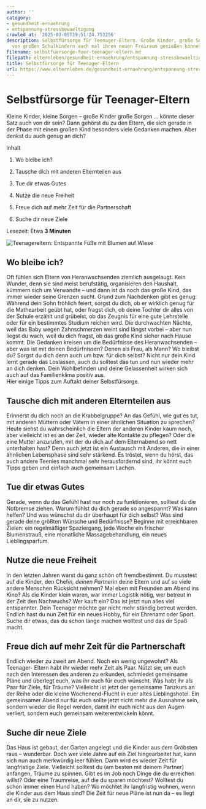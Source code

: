 ```yaml
---
author: ''
category:
- gesundheit-ernaehrung
- entspannung-stressbewaeltigung
crawled_at: '2025-03-05T19:51:24.753256'
description: Selbstfürsorge für Teenager-Eltern. Große Kinder, große Sorgen. Wie Eltern
  von großen Schulkindern auch mal ihren neuen Freiraum genießen können.
filename: selbstfuersorge-fuer-teenager-eltern.md
filepath: elternleben/gesundheit-ernaehrung/entspannung-stressbewaeltigung/selbstfuersorge-fuer-teenager-eltern.md
title: Selbstfürsorge für Teenager-Eltern
url: https://www.elternleben.de/gesundheit-ernaehrung/entspannung-stressbewaeltigung/selbstfuersorge-fuer-teenager-eltern/
---
```


#  Selbstfürsorge für Teenager-Eltern

Kleine Kinder, kleine Sorgen – große Kinder große Sorgen … könnte dieser Satz
auch von dir sein? Dann gehörst du zu den Eltern, die sich gerade in der Phase
mit einem großen Kind besonders viele Gedanken machen. Aber denkst du auch
genug an dich?

Inhalt

1. Wo bleibe ich?

2. Tausche dich mit anderen Elternteilen aus

3. Tue dir etwas Gutes

4. Nutze die neue Freiheit

5. Freue dich auf mehr Zeit für die Partnerschaft

6. Suche dir neue Ziele

Lesezeit: Etwa **3 Minuten**

![Teenagereltern: Entspannte Füße mit Blumen auf
Wiese](/fileadmin/_processed_/7/c/csm_Artikel_Selbstfuersorge_fu__r_Teenie_Elternjpg_bc8ce34aaf.jpg)

##  Wo bleibe ich?

Oft fühlen sich Eltern von Heranwachsenden ziemlich ausgelaugt. Kein Wunder,
denn sie sind meist berufstätig, organisieren den Haushalt, kümmern sich um
Verwandte – und dann ist da noch das große Kind, das immer wieder seine
Grenzen sucht. Grund zum Nachdenken gibt es genug: Während dein Sohn fröhlich
feiert, sorgst du dich, ob er wirklich genug für die Mathearbeit geübt hat,
oder fragst dich, ob deine Tochter dir alles von der Schule erzählt und
grübelst, ob das Zeugnis für eine gute Lehrstelle oder für ein bestimmtes
Studium reichen wird. Die durchwachten Nächte, weil das Baby wegen
Zahnschmerzen weint sind längst vorbei – aber nun liegst du wach, weil du dich
fragst, ob das große Kind sicher nach Hause kommt. Die Gedanken kreisen um die
Bedürfnisse des Heranwachsenden – aber was ist mit deinen Bedürfnissen? Denen
als Frau, als Mann? Wo bleibst du? Sorgst du dich denn auch um bzw. für dich
selbst? Nicht nur dein Kind lernt gerade das Loslassen, auch du solltest das
tun und nun wieder mehr an dich denken. Dein Wohlbefinden und deine
Gelassenheit wirken sich auch auf das Familienklima positiv aus.  
Hier einige Tipps zum Auftakt deiner Selbstfürsorge.

##  Tausche dich mit anderen Elternteilen aus

Erinnerst du dich noch an die Krabbelgruppe? An das Gefühl, wie gut es tut,
mit anderen Müttern oder Vätern in einer ähnlichen Situation zu sprechen?
Heute siehst du wahrscheinlich die Eltern der anderen Kinder kaum noch, aber
vielleicht ist es an der Zeit, wieder alte Kontakte zu pflegen? Oder die eine
Mutter anzurufen, mit der du dich auf dem Elternabend so nett unterhalten
hast? Denn auch jetzt ist ein Austausch mit Anderen, die in einer ähnlichen
Lebensphase sind sehr stärkend. Es tröstet, wenn du hörst, das auch andere
Teenies manchmal sehr herausfordernd sind, ihr könnt euch Tipps geben und
einfach auch gemeinsam Lachen.

##  Tue dir etwas Gutes

Gerade, wenn du das Gefühl hast nur noch zu funktionieren, solltest du die
Notbremse ziehen. Warum fühlst du dich gerade so angespannt? Was kann helfen?
Und was wünschst du dir überhaupt für dich selbst? Was sind gerade deine
größten Wünsche und Bedürfnisse? Beginne mit erreichbaren Zielen: ein
regelmäßiger Spaziergang, jede Woche ein frischer Blumenstrauß, eine
monatliche Massagebehandlung, ein neues Lieblingsparfum.

##  Nutze die neue Freiheit

In den letzten Jahren warst du ganz schön oft fremdbestimmt. Du musstest auf
die Kinder, den Chef*in, deinen Partner*in deine Eltern und auf so viele
andere Menschen Rücksicht nehmen? Mal eben mit Freunden am Abend ins Kino? Als
die Kinder klein waren, war immer Logistik nötig, wer betreut in der Zeit den
Nachwuchs? Wer kauft ein? Das ist jetzt nun alles viel entspannter. Dein
Teenager möchte gar nicht mehr ständig betreut werden. Endlich hast du nun
Zeit für ein neues Hobby, für ein Ehrenamt oder Sport. Suche dir etwas, das du
schon lange machen wolltest und das dir Spaß macht.

##  Freue dich auf mehr Zeit für die Partnerschaft

Endlich wieder zu zweit am Abend. Noch ein wenig ungewohnt? Als Teenager-
Eltern habt ihr wieder mehr Zeit als Paar. Nützt sie, um euch nach den
Interessen des anderen zu erkunden, schmiedet gemeinsame Pläne und überlegt
euch, was ihr euch für euch wünscht. Was habt ihr als Paar für Ziele, für
Träume? Vielleicht ist jetzt der gemeinsame Tanzkurs an der Reihe oder die
kleine Wochenend-Flucht in euer altes Lieblingshotel. Ein gemeinsamer Abend
nur für euch sollte jetzt nicht mehr die Ausnahme sein, sondern wieder die
Regel werden, damit ihr euch nicht aus den Augen verliert, sondern euch
gemeinsam weiterentwickeln könnt.

##  Suche dir neue Ziele

Das Haus ist gebaut, der Garten angelegt und die Kinder aus dem Gröbsten raus
– wunderbar. Doch wer viele Jahre auf ein Ziel hingearbeitet hat, kann sich
nun auch merkwürdig leer fühlen. Dann wird es wieder Zeit für langfristige
Ziele. Vielleicht solltest du (am besten mit deinem Partner) anfangen, Träume
zu spinnen. Gibt es im Job noch Dinge die du erreichen willst? Oder eine
Traumreise, auf die du sparen möchtest? Wolltest du schon immer einen Hund
haben? Wo möchtet ihr langfristig wohnen, wenn die Kinder aus dem Haus sind?
Die Zeit für neue Pläne ist nun da – es liegt an dir, sie zu nutzen.

